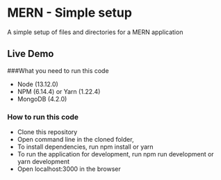# MERN - Simple setup
A simple setup of files and directories for a MERN application


## Live Demo
###What you need to run this code
- Node (13.12.0)
- NPM (6.14.4) or Yarn (1.22.4)
- MongoDB (4.2.0)
### How to run this code
- Clone this repository
- Open command line in the cloned folder,
- To install dependencies, run npm install or yarn
- To run the application for development, run npm run development or yarn development
- Open localhost:3000 in the browser
